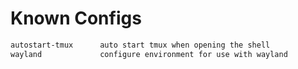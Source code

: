 # Known Configs

```txt
autostart-tmux      auto start tmux when opening the shell
wayland             configure environment for use with wayland
```
